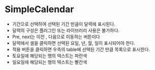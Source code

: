 # SimpleCalendar

- 기간으로 선택하여 선택된 기간 만큼이 달력에 표시된다. 
- 달력의 구성은 플러그인 또는 라이브러리 사용은 불가하다. 
- Pre, next는 이전 , 다음으로 이동하는 버튼이다
- 달력에서 셀을 클릭하면 선택된 요일, 년, 월, 일이 표시되어야 한다. 
- 적용 버튼을 클릭하면 우측의 table에 선택된 기간 만큼 목록으로 표시한다. 
- 토요일에 해당되는 행의 텍스트는 파란색
- 일요일에 해당되는 행의 텍스트는 빨간색
